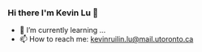 ### Hi there I'm Kevin Lu 👋

- 🌱 I’m currently learning ...
- 📫 How to reach me: kevinruilin.lu@mail.utoronto.ca
